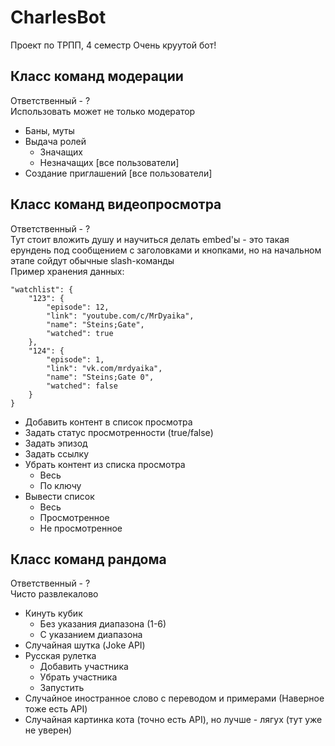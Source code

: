 # CharlesBot
Проект по ТРПП, 4 семестр
Очень круутой бот!
## Класс команд модерации
Ответственный - ?
</br>
Использовать может не только модератор
* Баны, муты
* Выдача ролей
  * Значащих
  * Незначащих [все пользователи]
* Создание приглашений [все пользователи]

## Класс команд видеопросмотра
Ответственный - ?
</br>
Тут стоит вложить душу и научиться делать embed'ы - это такая ерундень под сообщением с заголовками и кнопками, но на начальном этапе сойдут обычные slash-команды</br>
Пример хранения данных:
```
"watchlist": {
    "123": {
        "episode": 12,
        "link": "youtube.com/c/MrDyaika",
        "name": "Steins;Gate",
        "watched": true
    },
    "124": {
        "episode": 1,
        "link": "vk.com/mrdyaika",
        "name": "Steins;Gate 0",
        "watched": false
    }
}
```
* Добавить контент в список просмотра
* Задать статус просмотренности (true/false)
* Задать эпизод
* Задать ссылку
* Убрать контент из списка просмотра
  * Весь
  * По ключу
* Вывести список
  * Весь
  * Просмотренное
  * Не просмотренное

## Класс команд рандома
Ответственный - ?
</br>
Чисто развлекалово
* Кинуть кубик
  * Без указания диапазона (1-6)
  * С указанием диапазона
* Случайная шутка (Joke API)
* Русская рулетка
  * Добавить участника
  * Убрать участника
  * Запустить
* Случайное иностранное слово с переводом и примерами (Наверное тоже есть API) 
* Случайная картинка кота (точно есть API), но лучше - лягух (тут уже не уверен)